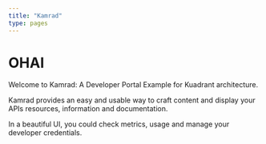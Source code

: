 ```yaml
---
title: "Kamrad"
type: pages
---
```


# OHAI
Welcome to Kamrad: A Developer Portal Example for Kuadrant architecture.

Kamrad provides an easy and usable way to craft content and display your APIs resources, information and documentation.

In a beautiful UI, you could check metrics, usage and manage your developer credentials.
